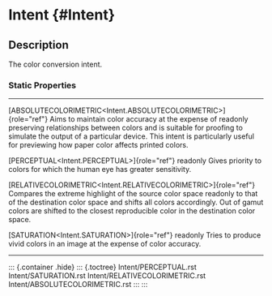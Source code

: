 Intent {#Intent}
======

Description
-----------

The color conversion intent.

### Static Properties

  ------------------------------------------------------------------- --------------------------------------------------------
  [ABSOLUTECOLORIMETRIC\<Intent.ABSOLUTECOLORIMETRIC\>]{role="ref"}   Aims to maintain color accuracy at the expense of
  readonly                                                            preserving relationships between colors and is suitable
                                                                      for proofing to simulate the output of a particular
                                                                      device. This intent is particularly useful for
                                                                      previewing how paper color affects printed colors.

  [PERCEPTUAL\<Intent.PERCEPTUAL\>]{role="ref"} readonly              Gives priority to colors for which the human eye has
                                                                      greater sensitivity.

  [RELATIVECOLORIMETRIC\<Intent.RELATIVECOLORIMETRIC\>]{role="ref"}   Compares the extreme highlight of the source color space
  readonly                                                            to that of the destination color space and shifts all
                                                                      colors accordingly. Out of gamut colors are shifted to
                                                                      the closest reproducible color in the destination color
                                                                      space.

  [SATURATION\<Intent.SATURATION\>]{role="ref"} readonly              Tries to produce vivid colors in an image at the expense
                                                                      of color accuracy.
  ------------------------------------------------------------------- --------------------------------------------------------

::: {.container .hide}
::: {.toctree}
Intent/PERCEPTUAL.rst Intent/SATURATION.rst
Intent/RELATIVECOLORIMETRIC.rst Intent/ABSOLUTECOLORIMETRIC.rst
:::
:::
